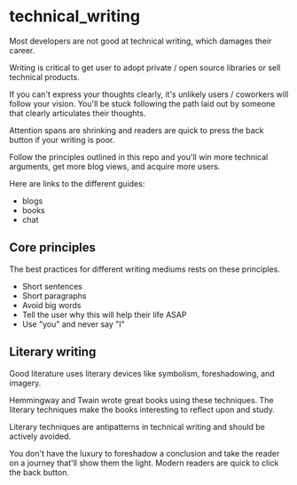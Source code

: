 # technical_writing

Most developers are not good at technical writing, which damages their career.

Writing is critical to get user to adopt private / open source libraries or sell technical products.

If you can't express your thoughts clearly, it's unlikely users / coworkers will follow your vision.  You'll be stuck following the path laid out by someone that clearly articulates their thoughts.

Attention spans are shrinking and readers are quick to press the back button if your writing is poor.

Follow the principles outlined in this repo and you'll win more technical arguments, get more blog views, and acquire more users.

Here are links to the different guides:

* blogs
* books
* chat

## Core principles

The best practices for different writing mediums rests on these principles.

* Short sentences
* Short paragraphs
* Avoid big words
* Tell the user why this will help their life ASAP
* Use "you" and never say "I"

## Literary writing

Good literature uses literary devices like symbolism, foreshadowing, and imagery.

Hemmingway and Twain wrote great books using these techniques.  The literary techniques make the books interesting to reflect upon and study.

Literary techniques are antipatterns in technical writing and should be actively avoided.

You don't have the luxury to foreshadow a conclusion and take the reader on a journey that'll show them the light.  Modern readers are quick to click the back button.

